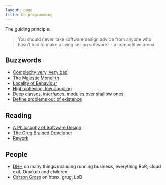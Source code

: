```yaml
---
layout: page
title: On programming
---
```


The guiding principle:

> You should never take software design advice from anyone who hasn’t had to make a living selling software in a competitive arena.

## Buzzwords

- [Complexity very, very bad](https://grugbrain.dev/)
- [The Majestic Monolith](https://signalvnoise.com/svn3/the-majestic-monolith/)
- [Locality of Behaviour](https://htmx.org/essays/locality-of-behaviour/)
- [High cohesion, low coupling](https://en.wikipedia.org/wiki/Coupling_(computer_programming))
- [Deep classes, interfaces, modules over shallow ones](https://web.stanford.edu/~ouster/cgi-bin/cs190-winter18/lecture.php?topic=modularDesign)
- [Define problems out of existence](https://wiki.tcl-lang.org/page/Define+Errors+Out+of+Existence)

## Reading

- [A Philosophy of Software Design](https://www.amazon.com/dp/173210221X)
- [The Grug Brained Developer](https://grugbrain.dev/)
- [Rework](https://www.amazon.com/dp/0307463745)

## People

- [DHH](https://dhh.dk/) on many things including running business, everything RoR, cloud exit, Omakub and children
- [Carson Gross](https://bigsky.software/cv/) on htmx, grug, LoB
